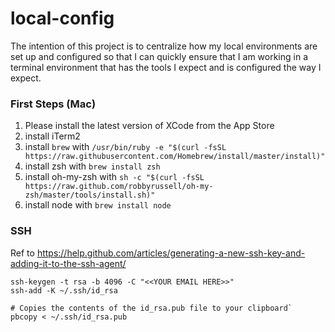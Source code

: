 # local-config

The intention of this project is to centralize how my local environments are set up and configured so that I can quickly ensure that I am working in a terminal environment that has the tools I expect and is configured the way I expect.

### First Steps (Mac)

1. Please install the latest version of XCode from the App Store
2. install iTerm2
3. install `brew` with `/usr/bin/ruby -e "$(curl -fsSL https://raw.githubusercontent.com/Homebrew/install/master/install)"`
4. install zsh with `brew install zsh`
5. install oh-my-zsh with `sh -c "$(curl -fsSL https://raw.github.com/robbyrussell/oh-my-zsh/master/tools/install.sh)"`
6. install node with `brew install node`

### SSH
Ref to https://help.github.com/articles/generating-a-new-ssh-key-and-adding-it-to-the-ssh-agent/

```
ssh-keygen -t rsa -b 4096 -C "<<YOUR EMAIL HERE>>"
ssh-add -K ~/.ssh/id_rsa

# Copies the contents of the id_rsa.pub file to your clipboard`
pbcopy < ~/.ssh/id_rsa.pub
```
